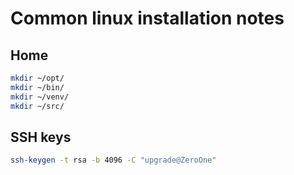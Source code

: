 # Common linux installation notes

## Home

```bash
mkdir ~/opt/
mkdir ~/bin/
mkdir ~/venv/
mkdir ~/src/
```

## SSH keys

```bash
ssh-keygen -t rsa -b 4096 -C "upgrade@ZeroOne"
```
